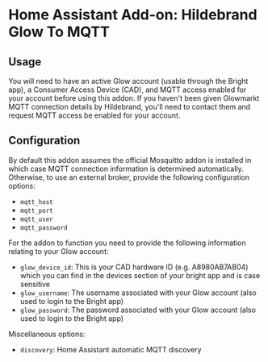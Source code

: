# Home Assistant Add-on: Hildebrand Glow To MQTT

## Usage

You will need to have an active Glow account (usable through the Bright app), a Consumer Access Device (CAD), and MQTT access enabled for your account before using this addon. If you haven't been given Glowmarkt MQTT connection details by Hildebrand, you'll need to contact them and request MQTT access be enabled for your account.

## Configuration

By default this addon assumes the official Mosquitto addon is installed in which case MQTT connection information is determined automatically. Otherwise, to use an external broker, provide the following configuration options:

* `mqtt_host`
* `mqtt_port`
* `mqtt_user`
* `mqtt_password`

For the addon to function you need to provide the following information relating to your Glow account:

* `glow_device_id`: This is your CAD hardware ID (e.g. A8980AB7AB04) which you can  find in the devices section of your bright app and is case sensitive
* `glow_username`: The username associated with your Glow account (also used to login to the Bright app)
* `glow_password`: The password associated with your Glow account (also used to login to the Bright app)

Miscellaneous options:
* `discovery`: Home Assistant automatic MQTT discovery
